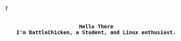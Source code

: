 <!-- Profile -->
<p align="left"><strong><samp>「</samp></strong></p>
    <p align="center">
      <samp><br>
            <b>
            Hello There
        <br>
            I'm BattleCh1cken, a Student, and Linux enthusiast.
            </b>
        <br>


